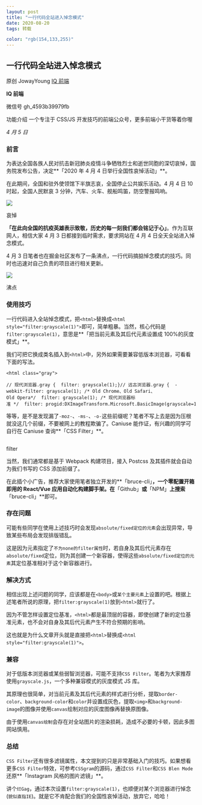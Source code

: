 ```yaml
---
layout: post
title: "一行代码全站进入悼念模式"
date: 2020-08-20
tags: 转载

color: "rgb(154,133,255)"
---
```


## 一行代码全站进入悼念模式

原创 JowayYoung [IQ 前端](<javascript:void(0);>)

**IQ 前端**

微信号 gh_4593b39979fb

功能介绍 一个专注于 CSS/JS 开发技巧的前端公众号，更多前端小干货等着你喔

_4 月 5 日_

### 前言

为表达全国各族人民对抗击新冠肺炎疫情斗争牺牲烈士和逝世同胞的深切哀悼，国务院发布公告，决定**「2020 年 4 月 4 日举行全国性哀悼活动」**。

在此期间，全国和驻外使领馆下半旗志哀，全国停止公共娱乐活动。4 月 4 日 10 时起，全国人民默哀 3 分钟，汽车、火车、舰船鸣笛，防空警报鸣响。

![](https://mmbiz.qpic.cn/mmbiz_png/v735W8ZTLWmiar52jh59jqtTiazEqYFPXFoR0Ja0qic3dbm3B4h3vyib6808pQUZRpfmnLIHPDjesKEGAy6n3YqQsA/640?wx_fmt=png&tp=webp&wxfrom=5&wx_lazy=1&wx_co=1)

哀悼

**「在此向全国的抗疫英雄表示致敬，历史的每一刻我们都会铭记于心」**。作为互联网人，相信大家 4 月 3 日都接到临时需求，要求网站在 4 月 4 日全天全站进入悼念模式。

4 月 3 日笔者也在掘金社区发布了一条沸点，一行代码搞掂悼念模式的技巧。同时也迅速对自己负责的项目进行相关更新。

![](https://mmbiz.qpic.cn/mmbiz_png/v735W8ZTLWmiar52jh59jqtTiazEqYFPXFicibeoY4gsdqXLhRHjunJb4AvRRVywVIC9F6PFz2NRoEZZFJwJwyQP1A/640?wx_fmt=png&tp=webp&wxfrom=5&wx_lazy=1&wx_co=1)

沸点

### 使用技巧

一行代码进入全站悼念模式，把`<html>`替换成`<html style="filter:grayscale(1)">`即可，简单粗暴。当然，核心代码是`filter:grayscale(1)`，意思是**「把当前元素及其后代元素设置成 100%的灰度模式」**。

我们可把它换成类名插入到`<html>`中，另外如果需要兼容低版本浏览器，可看看下面的写法。

    <html class="gray">

    // 现代浏览器.gray {  filter: grayscale(1);}// 远古浏览器.gray {  -webkit-filter: grayscale(1); /* Old Chrome、Old Safari、Old Opera*/  filter: grayscale(1); /* 现代浏览器标准 */  filter: progid:DXImageTransform.Microsoft.BasicImage(grayscale=1); /* IE */}

等等，是不是发现漏了`-moz-`、`-ms-`、`-o-`这些前缀呢？笔者不写上去是因为压根就没这几个前缀，不要被网上的教程欺骗了。Caniuse 能作证，有兴趣的同学可自行在 Caniuse 查询**「CSS Filter」**。

![](data:image/gif;base64,iVBORw0KGgoAAAANSUhEUgAAAAEAAAABCAYAAAAfFcSJAAAADUlEQVQImWNgYGBgAAAABQABh6FO1AAAAABJRU5ErkJggg==)

filter

当然，我们通常都是基于 Webpack 构建项目，接入 Postcss 及其插件就会自动为我们书写的 CSS 添加前缀了。

在此插个小广告，推荐大家使用笔者独立开发的**「bruce-cli」**，一个零配置开箱即用的 React/Vue 应用自动化构建脚手架。在**「Github」**或**「NPM」**上搜索**「bruce-cli」**即可。

### 存在问题

可能有些同学在使用上述技巧时会发现`absolute/fixed定位的元素`会出现异常，导致某些布局会发现排版错乱。

这是因为元素指定了`不为none的filter属性`时，若自身及其后代元素存在`absolute/fixed`定位，则为其创建一个新容器，使得这些`absolute/fixed定位的元素`其定位基准相对于这个新容器进行。

### 解决方式

相信出现上述问题的同学，应该都是在`<body>`或`某个主要元素`上设置的吧。根据上述笔者所说的原理，把`filter:grayscale(1)`放到`<html>`就行了。

因为不管怎样设置定位基准，`<html>`都是最顶层的容器，即使创建了新的定位基准元素，也不会对自身及其后代元素产生不符合预期的影响。

这也就是为什么文章开头就是直接把`<html>`替换成`<html style="filter:grayscale(1)">`。

### 兼容

对于低版本浏览器或某些弱智浏览器，可能不支持`CSS Filter`。笔者为大家推荐使用`grayscale.js`，一个多种兼容模式的灰度模式 JS 库。

其原理也很简单，对当前元素及其后代元素的样式进行分析，提取`border-color`、`background-color`和`color`并设置成灰色，提取`<img>`和`background-image`的图像并使用`canvas`绘制对应的灰度图像再替换原图像。

由于使用`canvas绘制`会存在对全站图片的渲染损耗，造成不必要的卡顿，因此多图网站慎用。

### 总结

`CSS Filter`还有很多滤镜属性，本文提到的只是非常基础入门的技巧。如果想看更多`CSS Filter`特效，可参考`CSSgram`的源码，通过`CSS Filter`和`CSS Blen Mode`还原**「Instagram 风格的图片滤镜」**。

讲个`烂Gag`，通过本次设置`filter:grayscale(1)`，也顺便对某个浏览器进行悼念(`貌似直指IE`)。就是它不肯配合我们的全国性哀悼活动，放弃它，哈哈！

